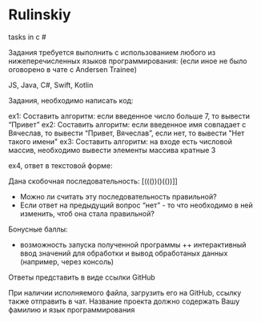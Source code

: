 # Rulinskiy
tasks in c #

Задания требуется выполнить с использованием любого из нижеперечисленных языков программирования:
(если иное не было оговорено в чате с Andersen Trainee)

JS, Java, C#, Swift, Kotlin

Задания, необходимо написать код:

ex1: Составить алгоритм: если введенное число больше 7, то вывести “Привет”
ex2: Составить алгоритм: если введенное имя совпадает с Вячеслав, то вывести “Привет, Вячеслав”, если нет, то вывести "Нет такого имени"
ex3: Составить алгоритм: на входе есть числовой массив, необходимо вывести элементы массива кратные 3

ex4, ответ в текстовой форме:

Дана скобочная последовательность: [((())()(())]]
- Можно ли считать эту последовательность правильной?
- Если ответ на предыдущий вопрос “нет” - то что необходимо в ней изменить, чтоб она стала правильной?

Бонусные баллы:

+ возможность запуска полученной программы
++ интерактивный ввод значений для обработки и вывод обработаных данных
(например, через консоль)

Ответы представить в виде ссылки GitHub

При наличии исполняемого файла, загрузить его на GitHub, ссылку также отправить в чат.
Название проекта должно содержать Вашу фамилию и язык программирования
